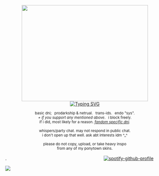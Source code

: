<p align="center"> <img src="https://64.media.tumblr.com/42ee21df5968ca0ed32cd90700285899/34c378867d941468-59/s1280x1920/98c6c14d45dedd4982e554919da3c3a218d7f34a.pnj" width="400" height="305"/> <br> <a href="https://git.io/typing-svg"><img src="https://readme-typing-svg.demolab.com?font=Cormorant&size=15&duration=3000&pause=500&color=F7F7F7&center=true&vCenter=true&width=435&height=20&lines=they+will+fight+for+it%2C+or+i+will+destroy+them.;all+will+fear+the+new+god+of+thunder." alt="Typing SVG" /></a> </p>
<p align="center"> <sub> basic dni;⠀prodarkship & netrual.⠀trans-ids.⠀endo "sys". <br> <i>+ if you support any mentioned above</i>.⠀i block freely. <br> if i did, most likely for a reason. <i><a href="https://rentry.co/goregvt">fandom specific dni</a>.</i> </sub> </p>
<p align="center"> <sub> whispers/party chat. may not respond in public chat. <br> i don't open up that well. ask abt interests idm ^_^ </sub> </p>
<p align="center"> <sub> please do not copy, upload, or take heavy inspo <br>from any of my ponytown skins. </sub> </p>

.　　　　　　　　　　　　　　　　　　　　　　[![spotify-github-profile](https://spotify-github-profile.kittinanx.com/api/view?uid=31vynno5s7xnza4np5b5f6dbgiga&cover_image=false&theme=natemoo-re&show_offline=true&background_color=121212&interchange=false&bar_color=ffffff&bar_color_cover=false)](https://spotify-github-profile.kittinanx.com/api/view?uid=31vynno5s7xnza4np5b5f6dbgiga&redirect=true)

![](https://komarev.com/ghpvc/?username=zompyre&color=000000&label=sky+temple+...&style=pixel)
